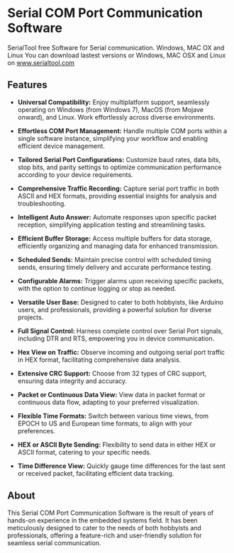 # Serial COM Port Communication Software

SerialTool free Software for Serial communication. Windows, MAC OX and Linux
You can download lastest versions or Windows, MAC OSX and Linux on www.serialtool.com

## Features

- **Universal Compatibility:** Enjoy multiplatform support, seamlessly operating on Windows (from Windows 7), MacOS (from Mojave onward), and Linux. Work effortlessly across diverse environments.

- **Effortless COM Port Management:** Handle multiple COM ports within a single software instance, simplifying your workflow and enabling efficient device management.

- **Tailored Serial Port Configurations:** Customize baud rates, data bits, stop bits, and parity settings to optimize communication performance according to your device requirements.

- **Comprehensive Traffic Recording:** Capture serial port traffic in both ASCII and HEX formats, providing essential insights for analysis and troubleshooting.

- **Intelligent Auto Answer:** Automate responses upon specific packet reception, simplifying application testing and streamlining tasks.

- **Efficient Buffer Storage:** Access multiple buffers for data storage, efficiently organizing and managing data for enhanced transmission.

- **Scheduled Sends:** Maintain precise control with scheduled timing sends, ensuring timely delivery and accurate performance testing.

- **Configurable Alarms:** Trigger alarms upon receiving specific packets, with the option to continue logging or stop as needed.

- **Versatile User Base:** Designed to cater to both hobbyists, like Arduino users, and professionals, providing a powerful solution for diverse projects.

- **Full Signal Control:** Harness complete control over Serial Port signals, including DTR and RTS, empowering you in device communication.

- **Hex View on Traffic:** Observe incoming and outgoing serial port traffic in HEX format, facilitating comprehensive data analysis.

- **Extensive CRC Support:** Choose from 32 types of CRC support, ensuring data integrity and accuracy.

- **Packet or Continuous Data View:** View data in packet format or continuous data flow, adapting to your preferred visualization.

- **Flexible Time Formats:** Switch between various time views, from EPOCH to US and European time formats, to align with your preferences.

- **HEX or ASCII Byte Sending:** Flexibility to send data in either HEX or ASCII format, catering to your specific needs.

- **Time Difference View:** Quickly gauge time differences for the last sent or received packet, facilitating efficient data tracking.

## About

This Serial COM Port Communication Software is the result of years of hands-on experience in the embedded systems field. It has been meticulously designed to cater to the needs of both hobbyists and professionals, offering a feature-rich and user-friendly solution for seamless serial communication.

